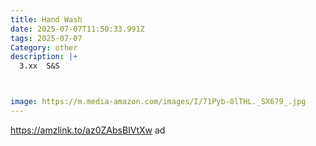 ```yaml
---
title: Hand Wash
date: 2025-07-07T11:50:33.991Z
tags: 2025-07-07
Category: other
description: |+
  3.xx  S&S



image: https://m.media-amazon.com/images/I/71Pyb-8lTHL._SX679_.jpg
---
```

https://amzlink.to/az0ZAbsBIVtXw  ad